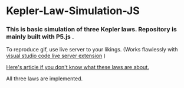 # Kepler-Law-Simulation-JS
### This is basic simulation of three Kepler laws. Repository is mainly built with P5.js .
To reproduce gif, use live server to your likings. (Works flawlessly with [visual studio code live server extension](https://marketplace.visualstudio.com/items?itemName=ritwickdey.LiveServer) )

[Here's article if you don't know what these laws are about.](https://en.wikipedia.org/wiki/Kepler%27s_laws_of_planetary_motion)

All three laws are implemented.
